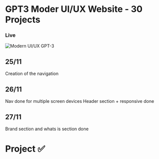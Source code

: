 # GPT3 Moder UI/UX Website - 30 Projects
### Live
![Modern UI/UX GPT-3](https://i.ibb.co/TR5LW9z/image.png)


## 25/11
Creation of the navigation 

## 26/11
Nav done for multiple screen devices 
Header section + responsive done

## 27/11
Brand section and whats is section done

# Project :white_check_mark:
 


